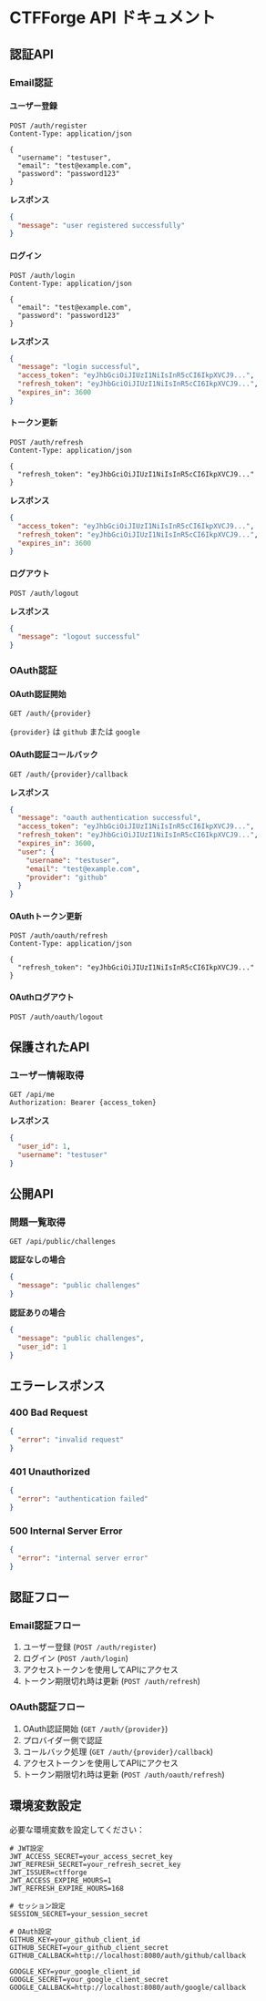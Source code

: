 # CTFForge API ドキュメント

## 認証API

### Email認証

#### ユーザー登録
```http
POST /auth/register
Content-Type: application/json

{
  "username": "testuser",
  "email": "test@example.com",
  "password": "password123"
}
```

**レスポンス**
```json
{
  "message": "user registered successfully"
}
```

#### ログイン
```http
POST /auth/login
Content-Type: application/json

{
  "email": "test@example.com",
  "password": "password123"
}
```

**レスポンス**
```json
{
  "message": "login successful",
  "access_token": "eyJhbGciOiJIUzI1NiIsInR5cCI6IkpXVCJ9...",
  "refresh_token": "eyJhbGciOiJIUzI1NiIsInR5cCI6IkpXVCJ9...",
  "expires_in": 3600
}
```

#### トークン更新
```http
POST /auth/refresh
Content-Type: application/json

{
  "refresh_token": "eyJhbGciOiJIUzI1NiIsInR5cCI6IkpXVCJ9..."
}
```

**レスポンス**
```json
{
  "access_token": "eyJhbGciOiJIUzI1NiIsInR5cCI6IkpXVCJ9...",
  "refresh_token": "eyJhbGciOiJIUzI1NiIsInR5cCI6IkpXVCJ9...",
  "expires_in": 3600
}
```

#### ログアウト
```http
POST /auth/logout
```

**レスポンス**
```json
{
  "message": "logout successful"
}
```

### OAuth認証

#### OAuth認証開始
```http
GET /auth/{provider}
```

`{provider}` は `github` または `google`

#### OAuth認証コールバック
```http
GET /auth/{provider}/callback
```

**レスポンス**
```json
{
  "message": "oauth authentication successful",
  "access_token": "eyJhbGciOiJIUzI1NiIsInR5cCI6IkpXVCJ9...",
  "refresh_token": "eyJhbGciOiJIUzI1NiIsInR5cCI6IkpXVCJ9...",
  "expires_in": 3600,
  "user": {
    "username": "testuser",
    "email": "test@example.com",
    "provider": "github"
  }
}
```

#### OAuthトークン更新
```http
POST /auth/oauth/refresh
Content-Type: application/json

{
  "refresh_token": "eyJhbGciOiJIUzI1NiIsInR5cCI6IkpXVCJ9..."
}
```

#### OAuthログアウト
```http
POST /auth/oauth/logout
```

## 保護されたAPI

### ユーザー情報取得
```http
GET /api/me
Authorization: Bearer {access_token}
```

**レスポンス**
```json
{
  "user_id": 1,
  "username": "testuser"
}
```

## 公開API

### 問題一覧取得
```http
GET /api/public/challenges
```

**認証なしの場合**
```json
{
  "message": "public challenges"
}
```

**認証ありの場合**
```json
{
  "message": "public challenges",
  "user_id": 1
}
```

## エラーレスポンス

### 400 Bad Request
```json
{
  "error": "invalid request"
}
```

### 401 Unauthorized
```json
{
  "error": "authentication failed"
}
```

### 500 Internal Server Error
```json
{
  "error": "internal server error"
}
```

## 認証フロー

### Email認証フロー
1. ユーザー登録 (`POST /auth/register`)
2. ログイン (`POST /auth/login`)
3. アクセストークンを使用してAPIにアクセス
4. トークン期限切れ時は更新 (`POST /auth/refresh`)

### OAuth認証フロー
1. OAuth認証開始 (`GET /auth/{provider}`)
2. プロバイダー側で認証
3. コールバック処理 (`GET /auth/{provider}/callback`)
4. アクセストークンを使用してAPIにアクセス
5. トークン期限切れ時は更新 (`POST /auth/oauth/refresh`)

## 環境変数設定

必要な環境変数を設定してください：

```env
# JWT設定
JWT_ACCESS_SECRET=your_access_secret_key
JWT_REFRESH_SECRET=your_refresh_secret_key
JWT_ISSUER=ctfforge
JWT_ACCESS_EXPIRE_HOURS=1
JWT_REFRESH_EXPIRE_HOURS=168

# セッション設定
SESSION_SECRET=your_session_secret

# OAuth設定
GITHUB_KEY=your_github_client_id
GITHUB_SECRET=your_github_client_secret
GITHUB_CALLBACK=http://localhost:8080/auth/github/callback

GOOGLE_KEY=your_google_client_id
GOOGLE_SECRET=your_google_client_secret
GOOGLE_CALLBACK=http://localhost:8080/auth/google/callback
``` 